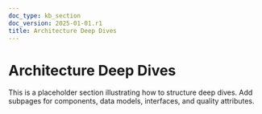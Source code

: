 ```yaml
---
doc_type: kb_section
doc_version: 2025-01-01.r1
title: Architecture Deep Dives
---
```


# Architecture Deep Dives

This is a placeholder section illustrating how to structure deep dives.
Add subpages for components, data models, interfaces, and quality attributes.

